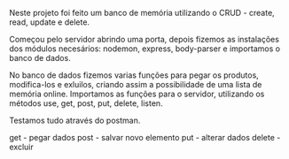 Neste projeto foi feito um banco de memória utilizando o CRUD - create, read, update e delete. 

Começou pelo servidor abrindo uma porta, depois fizemos as instalações dos módulos necesários: nodemon, express, 
body-parser e importamos o banco de dados. 

No banco de dados fizemos varias funções para pegar os produtos, modifica-los e exluilos, criando assim a possibilidade de uma lista de memória online. Importamos as funções para o servidor, utilizando os métodos
use, get, post, put, delete, listen. 

Testamos tudo através do postman. 

get - pegar dados 
post - salvar novo elemento 
put - alterar dados 
delete - excluir

